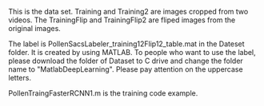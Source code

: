 This is the data set. Training and Training2 are images cropped from two videos. The TrainingFlip and TrainingFlip2 are fliped images from the original images.

The label is PollenSacsLabeler_training12Flip12_table.mat in the Dateset folder. It is created by using MATLAB. To people who want to use the label, please download the folder of Dataset to C drive and change the folder name to "MatlabDeepLearning". Please pay attention on the uppercase letters.

PollenTraingFasterRCNN1.m is the training code example.
